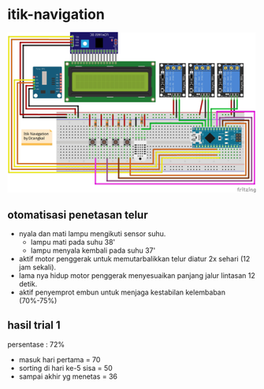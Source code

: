 # itik-navigation

<a href="#"><img src="itik-navigation.jpg" alt="skema"></a>

## otomatisasi penetasan telur
* nyala dan mati lampu mengikuti sensor suhu.
    - lampu mati pada suhu 38'
    - lampu menyala kembali pada suhu 37'
* aktif motor penggerak untuk memutarbalikkan telur diatur 2x sehari (12 jam sekali).
* lama nya hidup motor penggerak menyesuaikan panjang jalur lintasan 12 detik.
* aktif penyemprot embun untuk menjaga kestabilan kelembaban (70%-75%)

## hasil trial 1
persentase : 72%
- masuk hari pertama = 70
- sorting di hari ke-5 sisa = 50
- sampai akhir yg menetas = 36
